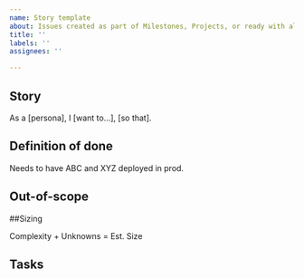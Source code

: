 ```yaml
---
name: Story template
about: Issues created as part of Milestones, Projects, or ready with all information
title: ''
labels: ''
assignees: ''

---
```


## Story 

As a [persona], I [want to...], [so that]. 

## Definition of done 

Needs to have ABC and XYZ deployed in prod. 

## Out-of-scope  

##Sizing 

Complexity + Unknowns = Est. Size  

## Tasks

